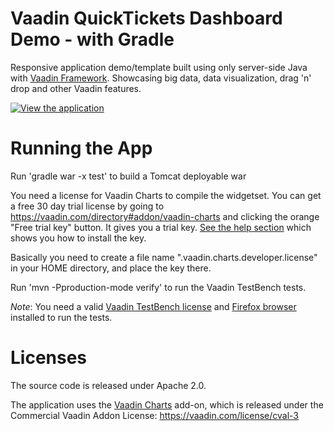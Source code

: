Vaadin QuickTickets Dashboard Demo - with Gradle
==================================

Responsive application demo/template built using only server-side Java with [Vaadin Framework](https://vaadin.com/framework). Showcasing big data, data visualization, drag 'n' drop and other Vaadin features.

[![View the application](https://vaadin.com/documents/10187/2487938/Dashboard+Demo+2014/a37b2c4d-c941-48fe-97c3-ad5a60586882?t=1412769929183)](http://demo.vaadin.com/dashboard)

Running the App
==
Run 'gradle war -x test' to build a Tomcat deployable war

You need a license for Vaadin Charts to compile the widgetset. You can get a free 30 day trial license by going to https://vaadin.com/directory#addon/vaadin-charts and clicking the orange "Free trial key" button. It gives you a trial key. [See the help section](https://vaadin.com/directory/help/installing-cval-license) which shows you how to install the key.

Basically you need to create a file name ".vaadin.charts.developer.license" in your HOME directory, and place the key there.

Run 'mvn -Pproduction-mode verify' to run the Vaadin TestBench tests. 

*Note*: You need a valid [Vaadin TestBench license](https://vaadin.com/add-ons/testbench) and [Firefox browser](https://www.mozilla.org/firefox/) installed to run the tests.

Licenses
==
The source code is released under Apache 2.0.

The application uses the [Vaadin Charts](https://vaadin.com/charts) add-on, which is released under the Commercial Vaadin Addon License: https://vaadin.com/license/cval-3
